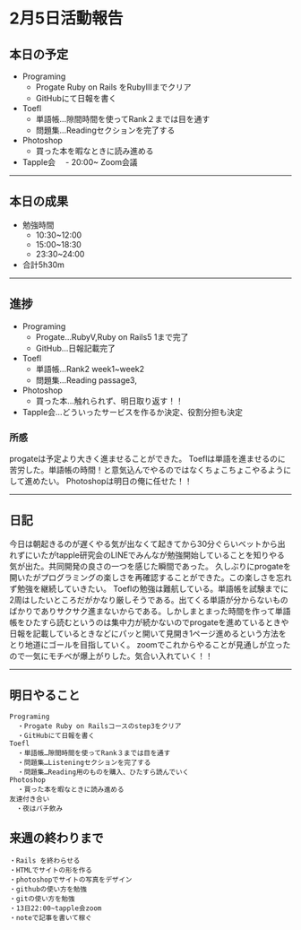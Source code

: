 # 2月5日活動報告
## 本日の予定

- Programing
  - Progate Ruby on Rails をRubyⅢまでクリア
  - GitHubにて日報を書く
- Toefl
  - 単語帳…隙間時間を使ってRank２までは目を通す
  - 問題集…Readingセクションを完了する
- Photoshop
  - 買った本を暇なときに読み進める
- Tapple会
　- 20:00~ Zoom会議
___


## 本日の成果

- 勉強時間
  - 10:30~12:00
  - 15:00~18:30
  - 23:30~24:00
- 合計5h30m

___

## 進捗
- Programing
  - Progate…RubyⅤ,Ruby on Rails5 1まで完了
  - GitHub…日報記載完了
- Toefl
  - 単語帳…Rank2 week1~week2
  - 問題集…Reading passage3,
- Photoshop
  - 買った本…触れられず、明日取り返す！！
- Tapple会…どういったサービスを作るか決定、役割分担も決定

### 所感
progateは予定より大きく進ませることができた。
Toeflは単語を進ませるのに苦労した。単語帳の時間！と意気込んでやるのではなくちょこちょこやるようにして進めたい。
Photoshopは明日の俺に任せた！！
  
____
  
## 日記
今日は朝起きるのが遅くやる気が出なくて起きてから30分ぐらいベットから出れずにいたがtapple研究会のLINEでみんなが勉強開始していることを知りやる気が出た。共同開発の良さの一つを感じた瞬間であった。
久しぶりにprogateを開いたがプログラミングの楽しさを再確認することができた。この楽しさを忘れず勉強を継続していきたい。
Toeflの勉強は難航している。単語帳を試験までに2周はしたいところだがかなり厳しそうである。出てくる単語が分からないものばかりでありサクサク進まないからである。しかしまとまった時間を作って単語帳をひたすら読むというのは集中力が続かないのでprogateを進めているときや日報を記載しているときなどにパッと開いて見開き1ページ進めるという方法をとり地道にゴールを目指していく。
zoomでこれからやることが見通しが立ったので一気にモチベが爆上がりした。気合い入れていく！！

___

## 明日やること
```
Programing
  ・Progate Ruby on Railsコースのstep3をクリア
  ・GitHubにて日報を書く
Toefl
  ・単語帳…隙間時間を使ってRank３までは目を通す
  ・問題集…Listeningセクションを完了する
  ・問題集…Reading用のものを購入、ひたすら読んでいく
Photoshop
  ・買った本を暇なときに読み進める
友達付き合い
　・夜はバチ飲み
```

## 来週の終わりまで
```
・Rails を終わらせる
・HTMLでサイトの形を作る
・photoshopでサイトの写真をデザイン
・githubの使い方を勉強
・gitの使い方を勉強
・13日22:00~tapple会zoom
・noteで記事を書いて稼ぐ
```


